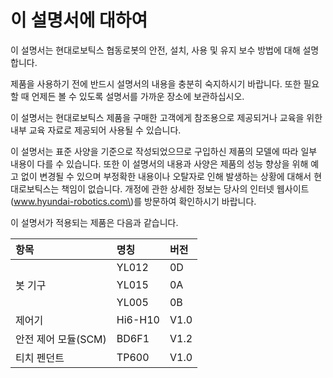 # 이 설명서에 대하여

이 설명서는 현대로보틱스 협동로봇의 안전, 설치, 사용 및 유지 보수 방법에 대해 설명합니다.

제품을 사용하기 전에 반드시 설명서의 내용을 충분히 숙지하시기 바랍니다. 또한 필요할 때 언제든 볼 수 있도록 설명서를 가까운 장소에 보관하십시오.

이 설명서는 현대로보틱스 제품을 구매한 고객에게 참조용으로 제공되거나 교육을 위한 내부 교육 자료로 제공되어 사용될 수 있습니다.

이 설명서는 표준 사양을 기준으로 작성되었으므로 구입하신 제품의 모델에 따라 일부 내용이 다를 수 있습니다. 또한 이 설명서의 내용과 사양은 제품의 성능 향상을 위해 예고 없이 변경될 수 있으며 부정확한 내용이나 오탈자로 인해 발생하는 상황에 대해서 현대로보틱스는 책임이 없습니다. 개정에 관한 상세한 정보는 당사의 인터넷 웹사이트\(www.hyundai-robotics.com\)를 방문하여 확인하시기 바랍니다.

이 설명서가 적용되는 제품은 다음과 같습니다.

| 항목 | 명칭 | 버전 |
| :--- | :--- | :--- |
|  | YL012 | 0D |
| 봇 기구 | YL015 | 0A |
|  | YL005 | 0B |
| 제어기 | Hi6-H10 | V1.0 |
| 안전 제어 모듈\(SCM\) | BD6F1 | V1.2 |
| 티치 펜던트 | TP600 | V1.0 |


